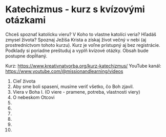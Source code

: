# Katechizmus - kurz s kvízovými otázkami

Chceš spoznať katolícku vieru? V Koho to vlastne katolíci veria? Hľadáš zmysel života? Spoznaj Ježiša Krista a získaj život večný v nebi (aj prostredníctvom tohoto kurzu). Kurz je voľne prístupný aj bez registrácie. Podklady si poriadne preštuduj a vyplň kvízové otázky. Obsah bude postupne dopĺňaný.

Kurz: https://www.kreativnatvorba.org/kurz-katechizmus/ 
YouTube kanál: https://www.youtube.com/@missionandlearning/videos

1. Cieľ života
2. Aby sme boli spasení, musíme veriť všetko, čo Boh zjavil.
3. Viera v Boha I. (O viere - pramene, potreba, vlastnosti viery)
4. O nebeskom Otcovi
5.
6.
7.
8.
9.
10.
